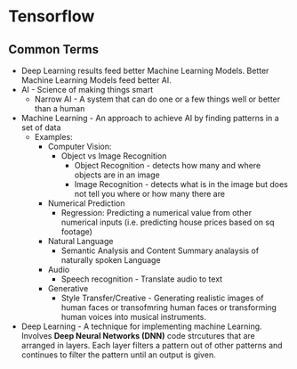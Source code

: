 # Tensorflow


## Common Terms
* Deep Learning results feed better Machine Learning Models.  Better Machine Learning Models feed better AI.
* AI - Science of making things smart
    * Narrow AI - A system that can do one or a few things well or better than a human
* Machine Learning - An approach to achieve AI by finding patterns in a set of data
    * Examples: 
        * Computer Vision: 
            * Object vs Image Recognition
                * Object Recognition - detects how many and where objects are in an image
                * Image Recognition - detects what is in the image but does not tell you where or how many there are
        * Numerical Prediction 
            * Regression: Predicting a numerical value from other numerical inputs (i.e. predicting house prices based on sq footage)
        * Natural Language 
            * Semantic Analysis and Content Summary analaysis of naturally spoken Language
        * Audio 
            * Speech recognition - Translate audio to text
        * Generative
            * Style Transfer/Creative - Generating realistic images of human faces or transofmring human faces or transforming human voices into musical instruments.
* Deep Learning - A technique for implementing machine Learning.  Involves **Deep Neural Networks (DNN)** code strcutures that are arranged in layers.  Each layer filters a pattern out of other patterns and continues to filter the pattern until an output is given. 



